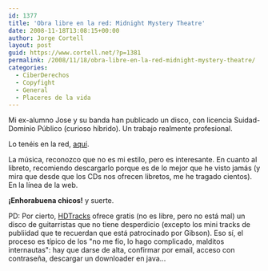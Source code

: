 ```yaml
---
id: 1377
title: 'Obra libre en la red: Midnight Mystery Theatre'
date: 2008-11-18T13:08:15+00:00
author: Jorge Cortell
layout: post
guid: https://www.cortell.net/?p=1381
permalink: /2008/11/18/obra-libre-en-la-red-midnight-mystery-theatre/
categories:
  - CiberDerechos
  - Copyfight
  - General
  - Placeres de la vida
---
```

Mi ex-alumno Jose y su banda han publicado un disco, con licencia Suidad-Dominio Público (curioso híbrido). Un trabajo realmente profesional.

Lo tenéis en la red, <a title="https://www.midnightmysterytheatre.es/" href="https://www.midnightmysterytheatre.es/" target="_blank">aquí</a>.

La música, reconozco que no es mi estilo, pero es interesante. En cuanto al libreto, recomiendo descargarlo porque es de lo mejor que he visto jamás (y mira que desde que los CDs nos ofrecen libretos, me he tragado cientos). En la línea de la web.

**¡Enhorabuena chicos!** y suerte.

PD: Por cierto, <a title="https://www.hdtracks.com/" href="https://www.hdtracks.com/" target="_blank">HDTracks</a> ofrece gratis (no es libre, pero no está mal) un disco de guitarristas que no tiene desperdicio (excepto los mini tracks de publiidad que te recuerdan que está patrocinado por Gibson). Eso sí, el proceso es típico de los "no me fío, lo hago complicado, malditos internautas": hay que darse de alta, confirmar por email, acceso con contraseña, descargar un downloader en java...